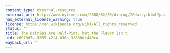 ```yaml
---
content_type: external-resource
external_url: http://www.nytimes.com/2008/02/20/dining/20dairy.html?pagewanted=print
has_external_license_warning: true
license: https://en.wikipedia.org/wiki/All_rights_reserved
status: ''
title: The Dairies Are Half-Pint, but the Flavor Isn't
uid: c6970d7a-9265-42f4-b30a-3f888df440ca
wayback_url: ''
---
```


